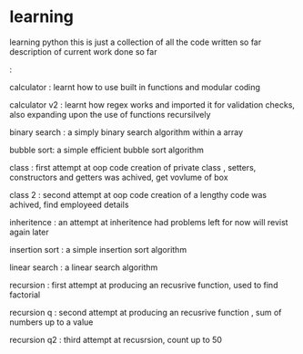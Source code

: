 # learning
learning python this is just a collection of all the code written so far
 description of current work done so far 

<project name> : <project description>

calculator : learnt how to use built in functions and modular coding 

calculator v2 : learnt how regex works and imported it for validation checks, also expanding upon the use of functions recursilvely 

binary search : a simply binary search algorithm within a array

bubble sort: a simple efficient bubble sort algorithm 

class : first attempt at oop code creation of private class , setters, constructors and getters was achived, get vovlume of box 

class 2 : second attempt at oop code creation of a lengthy code was achived, find employeed details 

inheritence : an attempt at inheritence had problems left for now will revist again later 

insertion sort : a simple insertion sort algorithm 

linear search : a linear search algorithm 

recursion : first attempt at producing an recusrive function, used to find factorial 

recursion q : second attempt at producing an recusrive function , sum of numbers up to a value

recursion q2 : third attempt at recusrsion, count up to 50


 
